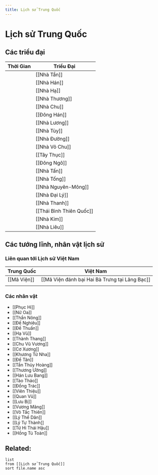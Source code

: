 ```yaml
---
title: Lịch sử Trung Quốc
---
```

# Lịch sử Trung Quốc

## Các triều đại
| Thời Gian | Triều Đại                |
| --------- | ------------------------ |
|           | [[Nhà Tần]]              |
|           | [[Nhà Hán]]              |
|           | [[Nhà Hạ]]               |
|           | [[Nhà Thương]]           |
|           | [[Nhà Chu]]              |
|           | [[Đông Hán]]             |
|           | [[Nhà Lương]]            |
|           | [[Nhà Tùy]]              |
|           | [[Nhà Đường]]            |
|           | [[Nhà Võ Chu]]           |
|           | [[Tây Thục]]             |
|           | [[Đông Ngô]]             |
|           | [[Nhà Tấn]]              |
|           | [[Nhà Tống]]             |
|           | [[Nhà Nguyên-Mông]]      |
|           | [[Nhà Đại Lý]]           |
|           | [[Nhà Thanh]]            |
|           | [[Thái Bình Thiên Quốc]] |
|           | [[Nhà Kim]]              |
|           | [[Nhà Liêu]]             |

## Các tướng lĩnh, nhân vật lịch sử
### Liên quan tới Lịch sử Việt Nam
| Trung Quốc  | Việt Nam                                       |
| ----------- | ---------------------------------------------- |
| [[Mã Viện]] | [[Mã Viện đánh bại Hai Bà Trưng tại Lãng Bạc]] |
|             |                                                |

### Các nhân vật
- [[Phục Hi]]
- [[Nữ Oa]]
- [[Thần Nông]]
- [[Đế Nghiêu]]
- [[Đế Thuấn]]
- [[Hạ Vũ]]
- [[Thành Thang]]
- [[Chu Vũ Vương]]
- [[Cơ Xương]]
- [[Khương Tử Nha]]
- [[Đế Tân]]
- [[Tần Thủy Hoàng]]
- [[Thương Ưởng]]
- [[Hán Lưu Bang]]
- [[Tào Tháo]]
- [[Đổng Trác]]
- [[Viên Thiệu]]
- [[Quan Vũ]]
- [[Lưu Bị]]
- [[Vương Mãng]]
- [[Võ Tắc Thiên]]
- [[Lý Thế Dân]]
- [[Lý Tự Thành]]
- [[Từ Hi Thái Hậu]]
- [[Hồng Tú Toàn]]

## Related:
```dataview
list
from [[Lịch sử Trung Quốc]]
sort file.name asc
```
